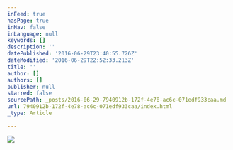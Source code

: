 ```yaml
---
inFeed: true
hasPage: true
inNav: false
inLanguage: null
keywords: []
description: ''
datePublished: '2016-06-29T23:40:55.726Z'
dateModified: '2016-06-29T22:52:33.213Z'
title: ''
author: []
authors: []
publisher: null
starred: false
sourcePath: _posts/2016-06-29-7940912b-172f-4e78-ac6c-071edf933caa.md
url: 7940912b-172f-4e78-ac6c-071edf933caa/index.html
_type: Article

---
```

![](https://the-grid-user-content.s3-us-west-2.amazonaws.com/2ecc7e88-cb83-42ae-99b9-dfcfeb016a6b.jpg)